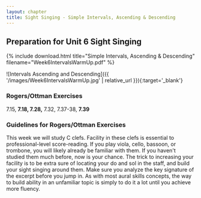 ```yaml
---
layout: chapter
title: Sight Singing - Simple Intervals, Ascending & Descending
---
```


## Preparation for Unit 6 Sight Singing

{% include download.html title="Simple Intervals, Ascending & Descending" filename="Week6IntervalsWarmUp.pdf" %}

![Intervals Ascending and Descending]({{ '/images/Week6IntervalsWarmUp.jpg' | relative_url }}){:target='_blank'}

### Rogers/Ottman Exercises

7.15, **7.18, 7.28,** 7.32, 7.37-38, **7.39**

### Guidelines for Rogers/Ottman Exercises

This week we will study C clefs. Facility in these clefs is essential to professional-level score-reading. If you play viola, cello, bassoon, or trombone, you will likely already be familiar with them. If you haven't studied them much before, now is your chance. The trick to increasing your facility is to be extra sure of locating your do and sol in the staff, and build your sight singing around them. Make sure you analyze the key signature of the excerpt before you jump in. As with most aural skills concepts, the way to build ability in an unfamiliar topic is simply to do it a lot until you achieve more fluency.